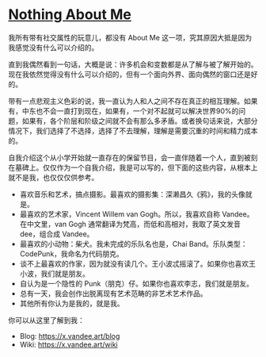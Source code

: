 # [Nothing About Me](https://github.com/VandeeFeng/gitmemo/issues/12)

我所有带有社交属性的玩意儿，都没有 About Me 这一项，究其原因大抵是因为我感觉没有什么可以介绍的。

直到我偶然看到一句话，大概是说：许多机会和变数都是从了解与被了解开始的。现在我依然觉得没有什么可以介绍的，但有一个面向外界、面向偶然的窗口还是好的。

带有一点悲观主义色彩的说，我一直认为人和人之间不存在真正的相互理解。如果有，中东也不会一直打到现在，如果有，一个对不起就可以解决世界90%的问题，如果有，各个阶层和阶级之间就不会有那么多矛盾。或者换句话来说，大部分情况下，我们选择了不选择，选择了不去理解，理解是需要沉重的时间和精力成本的。

自我介绍这个从小学开始就一直存在的保留节目，会一直伴随着一个人，直到被刻在墓碑上。仅仅作为一个自我介绍，我是可以写的，但下面的这些内容，从根本上就不是我，也仅仅仅供参考。

- 喜欢音乐和艺术，搞点摄影。最喜欢的摄影集：深濑昌久《鸦》，我的头像就是。
- 最喜欢的艺术家，Vincent Willem van Gogh。所以，我喜欢自称 Vandee。在中文里，van Gogh 通常翻译为梵高，而低和高相对，我取了英文发音dee，组合成 Vandee。
- 最喜欢的小动物：柴犬。我未完成的乐队名也是，Chai Band。乐队类型：CodePunk，我命名为代码朋克。
- 谈不上最喜欢的作家，因为就没有读几个。王小波忒摇滚了。如果你也喜欢王小波，我们就是朋友。
- 自认为是一个隐性的 Punk（朋克）仔。如果你也喜欢李志，我们就是朋友。
- 总有一天，我会创作出脱离现有艺术范畴的非艺术艺术作品。
- 其他所有你认为是我的，就是我。

你可以从这里了解到我：
- Blog: <https://x.vandee.art/blog>
- Wiki: <https://x.vandee.art/wiki>